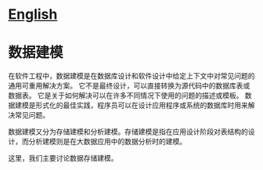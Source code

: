 
# [English](https://github.com/BardoQi/data-pattern/blob/master/README.md "English")

# 数据建模

在软件工程中，数据建模是在数据库设计和软件设计中给定上下文中对常见问题的通用可重用解决方案。 它不是最终设计，可以直接转换为源代码中的数据库表或数据表。 它是关于如何解决可以在许多不同情况下使用的问题的描述或模板。 数据建模是形式化的最佳实践，程序员可以在设计应用程序或系统的数据库时用来解决常见问题。
   
数据建模又分为存储建模和分析建模。存储建模是指在应用设计阶段对表结构的设计，而分析建模则是在大数据应用中的数据分析时的建模。
    
这里，我们主要讨论数据存储建模。    
